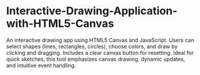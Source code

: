 # Interactive-Drawing-Application-with-HTML5-Canvas
 An interactive drawing app using HTML5 Canvas and JavaScript. Users can select shapes (lines, rectangles, circles), choose colors, and draw by clicking and dragging. Includes a clear canvas button for resetting. Ideal for quick sketches, this tool emphasizes canvas drawing, dynamic updates, and intuitive event handling.
